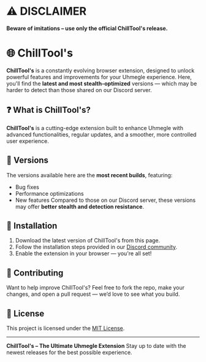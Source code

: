 # ⚠️ DISCLAIMER

**Beware of imitations – use only the official ChillTool's release.**

# 🌐 ChillTool's

**ChillTool's** is a constantly evolving browser extension, designed to unlock powerful features and improvements for your Uhmegle experience. Here, you'll find the **latest and most stealth-optimized** versions — which may be harder to detect than those shared on our Discord server.

## ❓ What is ChillTool's?

**ChillTool's** is a cutting-edge extension built to enhance Uhmegle with advanced functionalities, regular updates, and a smoother, more controlled user experience.

## 🚀 Versions

The versions available here are the **most recent builds**, featuring:

* Bug fixes
* Performance optimizations
* New features
  Compared to those on our Discord server, these versions may offer **better stealth and detection resistance**.

## 🔧 Installation

1. Download the latest version of ChillTool's from this page.
2. Follow the installation steps provided in our [Discord community](https://discord.gg/FBsPkXDche).
3. Enable the extension in your browser — you're all set!

## 🤝 Contributing

Want to help improve ChillTool's?
Feel free to fork the repo, make your changes, and open a pull request — we’d love to see what you build.

## 📄 License

This project is licensed under the [MIT License](LICENSE).

---

**ChillTool's – The Ultimate Uhmegle Extension**
Stay up to date with the newest releases for the best possible experience.
